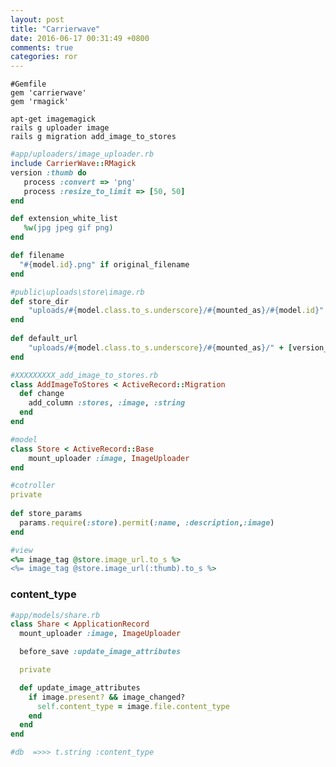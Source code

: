 ```yaml
---
layout: post
title: "Carrierwave"
date: 2016-06-17 00:31:49 +0800
comments: true
categories: ror
---
```

<pre><code>#Gemfile
gem 'carrierwave'
gem 'rmagick'
</code></pre>
 
`apt-get imagemagick`  
`rails g uploader image`  
`rails g migration add_image_to_stores`  
 
``` ruby
#app/uploaders/image_uploader.rb
include CarrierWave::RMagick
version :thumb do
   process :convert => 'png'
   process :resize_to_limit => [50, 50]
end

def extension_white_list
   %w(jpg jpeg gif png)
end

def filename
  "#{model.id}.png" if original_filename
end
```
  
``` ruby
#public\uploads\store\image.rb
def store_dir
    "uploads/#{model.class.to_s.underscore}/#{mounted_as}/#{model.id}"
end
 
def default_url
    "uploads/#{model.class.to_s.underscore}/#{mounted_as}/" + [version_name, "default.png"].compact.join('_')
end
```
 
 
``` ruby
#XXXXXXXXX_add_image_to_stores.rb
class AddImageToStores < ActiveRecord::Migration
  def change
  	add_column :stores, :image, :string
  end
end
```
 
``` ruby
#model
class Store < ActiveRecord::Base
	mount_uploader :image, ImageUploader
end
```
 
``` ruby
#cotroller
private
 
def store_params
  params.require(:store).permit(:name, :description,:image)
end
```
 
``` ruby
#view
<%= image_tag @store.image_url.to_s %>
<%= image_tag @store.image_url(:thumb).to_s %>
```

### content_type

``` ruby
#app/models/share.rb
class Share < ApplicationRecord
  mount_uploader :image, ImageUploader

  before_save :update_image_attributes

  private

  def update_image_attributes
    if image.present? && image_changed?
      self.content_type = image.file.content_type
    end
  end
end

#db  =>>> t.string :content_type
```